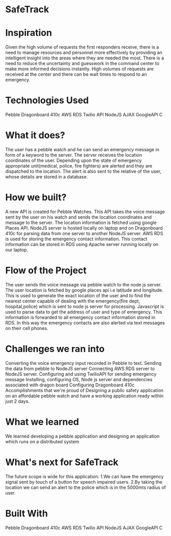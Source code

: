 # SafeTrack

# Inspiration
Given the high volume of requests the first responders receive, there is a need to manage resources and personnel more effectively by providing an intelligent insight into the areas where they are needed the most. There is a need to reduce the uncertainty and guesswork in the command center to make more informed decisions instantly. High volumes of requests are received at the center and there can be wait times to respond to an emergency.

# Technologies Used
Pebble
Dragonboard 410c
AWS RDS
Twilio API
NodeJS
AJAX
GoogleAPI
C

# What it does?
The user has a pebble watch and he can send an emergency message in form of a keyword to the server. The server receives the location coordinates of the user. Depending upon the state of emergency appropriate unit(medical, police, fire fighters) are alerted and they are dispatched to the location. The alert is also sent to the relative of the user, whose details are stored in a database.

# How we built?
A new API is created for Pebble Watches. This API takes the voice message sent by the user on his watch and sends the location coordinates and message to the server. The location information is fetched using google Places API. NodeJS server is hosted locally on laptop and on Dragonboard 410c for parsing data from one server to another NodeJS server. AWS RDS is used for storing the emergency contact information. This contact information can be stored in RDS using Apache server running locally on our laptop.

# Flow of the Project
The user sends the voice message via pebble watch to the node js server. The user location is fetched by google places api i.e latitude and longitude. This is used to generate the exact location of the user and to find the nearest center capable of dealing with the emergency(fire dept, hospital,police) which is sent to node js server for processing. Javascript is used to parse data to get the address of user and type of emergency. This information is forwarded to all emergency contact information stored in RDS. In this way the emergency contacts are also alerted via text messages on their cell phones.

# Challenges we ran into
Converting the voice emergency input recorded in Pebble to text.
Sending the data from pebble to NodeJS server
Connecting AWS RDS server to NodeJS server.
Configuring and using TwilioAPI for sending emergency message
Installing, configuring OS, Node js server and dependencies associated with dragon board
Configuring Dragonboard 410c
Accomplishments that we're proud of
Designing a public safety application on an affordable pebble watch and have a working application ready within just 2 days.

# What we learned
We learned developing a pebble application and designing an application which runs on a distributed system

# What's next for SafeTrack
The future scope is wide for this application: 1.We can have the emergency signal sent by touch of a button for speech impaired users. 2.By taking the location we can send an alert to the police which is in the 5000mts radius of user.

# Built With
Pebble
Dragonboard 410c
AWS RDS
Twilio API
NodeJS
AJAX
GoogleAPI
C
